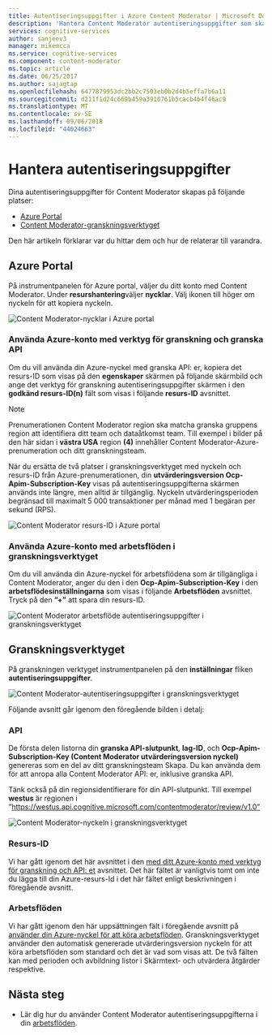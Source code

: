 ```yaml
---
title: Autentiseringsuppgifter i Azure Content Moderator | Microsoft Docs
description: 'Hantera Content Moderator autentiseringsuppgifter som ska användas med API: erna.'
services: cognitive-services
author: sanjeev3
manager: mikemcca
ms.service: cognitive-services
ms.component: content-moderator
ms.topic: article
ms.date: 06/25/2017
ms.author: sajagtap
ms.openlocfilehash: 6477879953dc2bb2c7503eb0b2d4b5effa7b6a11
ms.sourcegitcommit: d211f1d24c669b459a3910761b5cacb4b4f46ac9
ms.translationtype: MT
ms.contentlocale: sv-SE
ms.lasthandoff: 09/06/2018
ms.locfileid: "44024663"
---
```

# <a name="manage-credentials"></a>Hantera autentiseringsuppgifter

Dina autentiseringsuppgifter för Content Moderator skapas på följande platser:

- [Azure Portal](https://ms.portal.azure.com/#create/Microsoft.CognitiveServicesContentModerator)
- [Content Moderator-granskningsverktyget](http://contentmoderator.cognitive.microsoft.com/)

Den här artikeln förklarar var du hittar dem och hur de relaterar till varandra.

## <a name="the-azure-portal"></a>Azure Portal

På instrumentpanelen för Azure portal, väljer du ditt konto med Content Moderator. Under **resurshantering**väljer **nycklar**. Välj ikonen till höger om nyckeln för att kopiera nyckeln.

![Content Moderator-nycklar i Azure portal](images/credentials-azure-portal-keys.PNG)

### <a name="use-the-azure-account-with-the-review-tool-and-review-api"></a>Använda Azure-konto med verktyg för granskning och granska API
Om du vill använda din Azure-nyckel med granska API: er, kopiera det resurs-ID som visas på den **egenskaper** skärmen på följande skärmbild och ange det verktyg för granskning autentiseringsuppgifter skärmen i den **godkänd resurs-ID(n)** fält som visas i följande **resurs-ID** avsnittet. 

> [!NOTE]
> Prenumerationen Content Moderator region ska matcha granska gruppens region att identifiera ditt team och dataåtkomst team. Till exempel i bilder på den här sidan i **västra USA** region **(4)** innehåller Content Moderator-Azure-prenumeration och ditt granskningsteam.
>
> När du ersätta de två platser i granskningsverktyget med nyckeln och resurs-ID från Azure-prenumerationen, din **utvärderingsversion Ocp-Apim-Subscription-Key** visas på autentiseringsuppgifterna skärmen används inte längre, men alltid är tillgänglig.
> Nyckeln utvärderingsperioden begränsad till maximalt 5 000 transaktioner per månad med 1 begäran per sekund (RPS).

![Content Moderator resurs-ID i Azure portal](images/credentials-azure-portal-resourceid.PNG)

### <a name="use-the-azure-account-with-the-workflows-in-the-review-tool"></a>Använda Azure-konto med arbetsflöden i granskningsverktyget

Om du vill använda din Azure-nyckel för arbetsflödena som är tillgängliga i Content Moderator, anger du den i den **Ocp-Apim-Subscription-Key** i den **arbetsflödesinställningarna** som visas i följande  **Arbetsflöden** avsnittet. Tryck på den **”+”** att spara din resurs-ID.

![Content Moderator arbetsflöde autentiseringsuppgifter i granskningsverktyget](images/credentials-workflow.PNG)

## <a name="the-review-tool"></a>Granskningsverktyget

På granskningen verktyget instrumentpanelen på den **inställningar** fliken **autentiseringsuppgifter**.

![Content Moderator-autentiseringsuppgifter i granskningsverktyget](images/credentials-trial-resource-workflow.PNG)

Följande avsnitt går igenom den föregående bilden i detalj:

### <a name="api"></a>API

De första delen listorna din **granska API-slutpunkt**, **lag-ID**, och **Ocp-Apim-Subscription-Key (Content Moderator utvärderingsversion nyckel)** genereras som en del av ditt granskningsteam Skapa. Du kan använda dem för att anropa alla Content Moderator API: er, inklusive granska API.

Tänk också på din regionsidentifierare för din API-slutpunkt. Till exempel **westus** är regionen i ”https://westus.api.cognitive.microsoft.com/contentmoderator/review/v1.0”

![Content Moderator-nyckeln i granskningsverktyget](images/credentials-trialkey.PNG)

### <a name="resource-id"></a>Resurs-ID

Vi har gått igenom det här avsnittet i den [med ditt Azure-konto med verktyg för granskning och API: et](credentials.md#how-to-use-your-azure-account-with-the-review-tool) avsnittet. Det här fältet är vanligtvis tomt om inte du lägga till din Azure-resurs-Id i det här fältet enligt beskrivningen i föregående avsnitt.

### <a name="workflows"></a>Arbetsflöden

Vi har gått igenom den här uppsättningen fält i föregående avsnitt på [använder din Azure-nyckel för att köra arbetsflöden](credentials.md#use-the-azure-account-with-the-workflows-in-the-review-tool). Granskningsverktyget använder den automatisk genererade utvärderingsversion nyckeln för att köra arbetsflöden som standard och det är vad som visas att. De två fälten kan med perioden och avbildning listor i Skärmtext- och utvärdera åtgärder respektive.

## <a name="next-steps"></a>Nästa steg

* Lär dig hur du använder Content Moderator autentiseringsuppgifterna i din [arbetsflöden](workflows.md).
